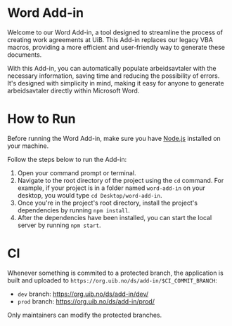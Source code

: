 # Word Add-in

Welcome to our Word Add-in, a tool designed to streamline the process of creating work agreements at UiB. This Add-in replaces our legacy VBA macros, providing a more efficient and user-friendly way to generate these documents.

With this Add-in, you can automatically populate arbeidsavtaler with the necessary information, saving time and reducing the possibility of errors. It's designed with simplicity in mind, making it easy for anyone to generate arbeidsavtaler directly within Microsoft Word.

# How to Run

Before running the Word Add-in, make sure you have [Node.js](https://nodejs.org/) installed on your machine.

Follow the steps below to run the Add-in:

1. Open your command prompt or terminal.
2. Navigate to the root directory of the project using the `cd` command. For example, if your project is in a folder named `word-add-in` on your desktop, you would type `cd Desktop/word-add-in`.
3. Once you're in the project's root directory, install the project's dependencies by running `npm install`.
4. After the dependencies have been installed, you can start the local server by running `npm start`.


# CI

Whenever something is commited to a protected branch, the application is built and uploaded to `https://org.uib.no/ds/add-in/$CI_COMMIT_BRANCH`:

* `dev` branch: https://org.uib.no/ds/add-in/dev/
* `prod` branch: https://org.uib.no/ds/add-in/prod/

Only maintainers can modify the protected branches.
